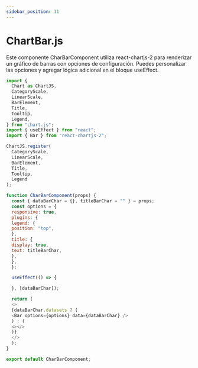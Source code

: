 ```yaml
---
sidebar_position: 11
---
```


# ChartBar.js

Este componente CharBarComponent utiliza react-chartjs-2 para renderizar un gráfico de barras con opciones de configuración. Puedes personalizar las opciones y agregar lógica adicional en el bloque useEffect.

```js
import {
  Chart as ChartJS,
  CategoryScale,
  LinearScale,
  BarElement,
  Title,
  Tooltip,
  Legend,
} from "chart.js";
import { useEffect } from "react";
import { Bar } from "react-chartjs-2";

ChartJS.register(
  CategoryScale,
  LinearScale,
  BarElement,
  Title,
  Tooltip,
  Legend
);

function CharBarComponent(props) {
  const { dataBarChar = {}, titleBarChar = "" } = props;
  const options = {
  responsive: true,
  plugins: {
  legend: {
  position: "top",
  },
  title: {
  display: true,
  text: titleBarChar,
  },
  },
  };

  useEffect(() => {

  }, [dataBarChar]);

  return (
  <>
  {dataBarChar.datasets ? (
  <Bar options={options} data={dataBarChar} />
  ) : (
  <></>
  )}
  </>
  );
}

export default CharBarComponent;
```